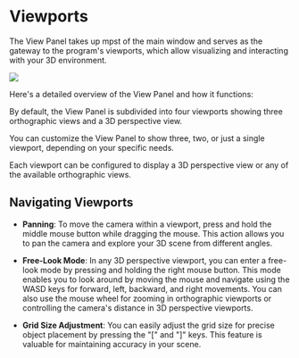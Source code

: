 # Viewports

The View Panel takes up mpst of the main window and serves as the gateway to the program's viewports, which allow visualizing and interacting with your 3D environment.

![](https://github.com/UltraEngine/Documentation/blob/master/Images/viewpanel.png?raw=true)

Here's a detailed overview of the View Panel and how it functions:

By default, the View Panel is subdivided into four viewports showing three orthographic views and a 3D perspective view.

You can customize the View Panel to show three, two, or just a single viewport, depending on your specific needs.

Each viewport can be configured to display a 3D perspective view or any of the available orthographic views.

## Navigating Viewports

- **Panning**: To move the camera within a viewport, press and hold the middle mouse button while dragging the mouse. This action allows you to pan the camera and explore your 3D scene from different angles.

- **Free-Look Mode**: In any 3D perspective viewport, you can enter a free-look mode by pressing and holding the right mouse button. This mode enables you to look around by moving the mouse and navigate using the WASD keys for forward, left, backward, and right movements. You can also use the mouse wheel for zooming in orthographic viewports or controlling the camera's distance in 3D perspective viewports.

- **Grid Size Adjustment**: You can easily adjust the grid size for precise object placement by pressing the "[" and "]" keys. This feature is valuable for maintaining accuracy in your scene.

